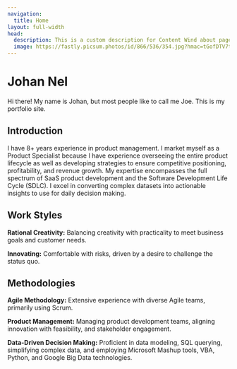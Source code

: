 ```yaml
---
navigation:
  title: Home
layout: full-width
head:
  description: This is a custom description for Content Wind about page.
  image: https://fastly.picsum.photos/id/866/536/354.jpg?hmac=tGofDTV7tl2rprappPzKFiZ9vDh5MKj39oa2D--gqhA
---
```


# Johan Nel

Hi there! My name is Johan, but most people like to call me Joe. This is my portfolio site.

## Introduction

I have 8+ years experience in product management. I market myself as a Product Specialist because I have experience overseeing the entire product lifecycle as well as developing strategies to ensure competitive positioning, profitability, and revenue growth. My expertise encompasses the full spectrum of SaaS product development and the Software Development Life Cycle (SDLC). I excel in converting complex datasets into actionable insights to use for daily decision making.

## Work Styles

**Rational Creativity:** Balancing creativity with practicality to meet business goals and customer needs.

**Innovating:** Comfortable with risks, driven by a desire to challenge the status quo.

## Methodologies

**Agile Methodology:** Extensive experience with diverse Agile teams, primarily using Scrum.

**Product Management:** Managing product development teams, aligning innovation with feasibility, and stakeholder engagement.

**Data-Driven Decision Making:** Proficient in data modeling, SQL querying, simplifying complex data, and employing Microsoft Mashup tools, VBA, Python, and Google Big Data technologies.
